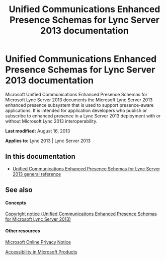 ﻿---
title: Unified Communications Enhanced Presence Schemas for Lync Server 2013 documentation
TOCTitle: Unified Communications Enhanced Presence Schemas for Lync Server 2013 documentation
ms:assetid: 644a59e5-5128-46df-bff2-617b22c67621
ms:mtpsurl: https://msdn.microsoft.com/en-us/library/Dn454614(v=office.15)
ms:contentKeyID: 57092861
ms.date: 07/24/2014
mtps_version: v=office.15
---

# Unified Communications Enhanced Presence Schemas for Lync Server 2013 documentation


Microsoft Unified Communications Enhanced Presence Schemas for Microsoft Lync Server 2013 documents the Microsoft Lync Server 2013 enhanced presence subsystem that is used to support presence-aware applications. It is intended for application developers who publish or subscribe to enhanced presence in a Lync Server 2013 deployment with or without Microsoft Lync 2013 interoperability.

**Last modified:** August 16, 2013

**Applies to:** Lync 2013 | Lync Server 2013

## In this documentation

  - [Unified Communications Enhanced Presence Schemas for Lync Server 2013 general reference](unified-communications-enhanced-presence-schemas-for-lync-general-reference.md)

## See also

#### Concepts

[Copyright notice (Unified Communications Enhanced Presence Schemas for Microsoft Lync Server 2013)](https://msdn.microsoft.com/en-us/library/dn481209\(v=office.15\))

#### Other resources

[Microsoft Online Privacy Notice](http://go.microsoft.com/fwlink/?linkid=207069)

[Accessibility in Microsoft Products](http://go.microsoft.com/fwlink/?linkid=205790)

